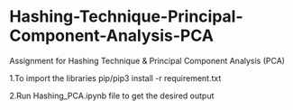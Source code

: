# Hashing-Technique-Principal-Component-Analysis-PCA
Assignment for Hashing Technique & Principal Component Analysis (PCA)


1.To import the libraries
pip/pip3 install -r requirement.txt

2.Run Hashing_PCA.ipynb file to get the desired output
